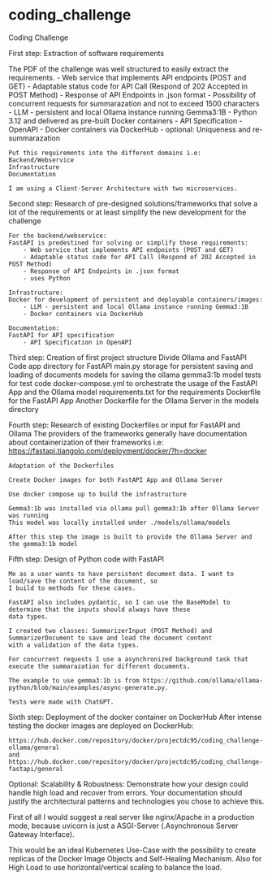 # coding_challenge
Coding Challenge

First step: Extraction of software requirements

The PDF of the challenge was well structured to easily extract the requirements.
	- Web service that implements API endpoints (POST and GET)
	- Adaptable status code for API Call (Respond of 202 Accepted in POST Method)
	- Response of API Endpoints in .json format
	- Possibility of concurrent requests for summarazation and not to exceed 1500 characters
	- LLM - persistent and local Ollama instance running Gemma3:1B
	- Python 3.12 and delivered as pre-built Docker containers
	- API Specification - OpenAPI
	- Docker containers via DockerHub
	- optional: Uniqueness and re-summarazation
	
	Put this requirements into the different domains i.e:
	Backend/Webservice
	Infrastructure
	Documentation
	
	I am using a Client-Server Architecture with two microservices.
	
Second step: Research of pre-designed solutions/frameworks that solve a lot of the requirements
			 or at least simplify the new development for the challenge
			 
    For the backend/webservice:
	FastAPI is predestined for solving or simplify these requirements:
		- Web service that implements API endpoints (POST and GET)
		- Adaptable status code for API Call (Respond of 202 Accepted in POST Method)
		- Response of API Endpoints in .json format
		- uses Python
		
	Infrastructure:
	Docker for development of persistent and deployable containers/images:
		- LLM - persistent and local Ollama instance running Gemma3:1B
		- Docker containers via DockerHub
		
	Documentation:
	FastAPI for API specification
		- API Specification in OpenAPI

Third step: Creation of first project structure
	Divide Ollama and FastAPI Code
	app directory for FastAPI main.py
	storage for persistent saving and loading of documents
	models for saving the ollama gemma3:1b model
	tests for test code
	docker-compose.yml to orchestrate the usage of the FastAPI App and the Ollama model
	requirements.txt for the requirements
	Dockerfile for the FastAPI App
	Another Dockerfile for the Ollama Server in the models directory
	
Fourth step: Research of existing Dockerfiles or input for FastAPI and Ollama
	The providers of the frameworks generally have documentation about containerization of their frameworks i.e:
	https://fastapi.tiangolo.com/deployment/docker/?h=docker
	
	Adaptation of the Dockerfiles
	
	Create Docker images for both FastAPI App and Ollama Server
	
	Use docker compose up to build the infrastructure
	
	Gemma3:1b was installed via ollama pull gemma3:1b after Ollama Server was running
	This model was locally installed under ./models/ollama/models
	
	After this step the image is built to provide the Ollama Server and the gemma3:1b model
	
Fifth step: Design of Python code with FastAPI
	
	Me as a user wants to have persistent document data. I want to load/save the content of the document, so
	I build to methods for these cases.
	
	FastAPI also includes pydantic, so I can use the BaseModel to determine that the inputs should always have these
	data types.
	
	I created two classes: SummarizerInput (POST Method) and SummarizerDocument to save and load the document content
	with a validation of the data types.
	
	For concurrent requests I use a asynchronized background task that execute the summarazation for different documents.
	
	The example to use gemma3:1b is from https://github.com/ollama/ollama-python/blob/main/examples/async-generate.py.
	
	Tests were made with ChatGPT.
	
Sixth step: Deployment of the docker container on DockerHub
	After intense testing the docker images are deployed on DockerHub:
	
	https://hub.docker.com/repository/docker/projectdc95/coding_challenge-ollama/general
	and
	https://hub.docker.com/repository/docker/projectdc95/coding_challenge-fastapi/general			 


Optional:
Scalability & Robustness:
Demonstrate how your design could handle high load and recover from errors.
Your documentation should justify the architectural patterns and technologies
you chose to achieve this.

First of all I would suggest a real server like nginx/Apache in a production mode, because uvicorn is just a
ASGI-Server (.Asynchronous Server Gateway Interface).

This would be an ideal Kubernetes Use-Case with the possibility to create replicas of the Docker Image Objects
and Self-Healing Mechanism. Also for High Load to use horizontal/vertical scaling to balance the load.